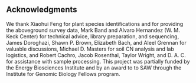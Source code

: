 
## Acknowledgments

We thank Xiaohui Feng for plant species identifications and for providing the aboveground survey data, Mark Band and Alvaro Hernandez (W. M. Keck Center) for technical advice, library preparation, and sequencing, James Doroghazi, Shawn P. Brown, Elizabeth Bach, and Aleel Grennan for valuable discussions, Michael D. Masters for soil CN analysis and lab logistics, and Robert Cachro, Jacob Rosenthal, Taylor Wright, and D. A. C. for assistance with sample processing. This project was partially funded by the Energy Biosciences Institute and by an award to to SAW through the Institute for Genomic Biology Fellows program.